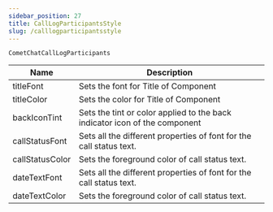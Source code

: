 ```yaml
---
sidebar_position: 27
title: CallLogParticipantsStyle
slug: /calllogparticipantsstyle
---
```


`CometChatCallLogParticipants`

| Name | Description | 
| ---- | ---- | 
| titleFont | Sets the font for Title of Component | 
| titleColor | Sets the color for Title of Component | 
| backIconTint | Sets the tint or color applied to the back indicator icon of the component | 
| callStatusFont | Sets all the different properties of font for the call status text. | 
| callStatusColor | Sets the foreground color of call status text. | 
| dateTextFont | Sets all the different properties of font for the call status text. | 
| dateTextColor | Sets the foreground color of call status text. | 
